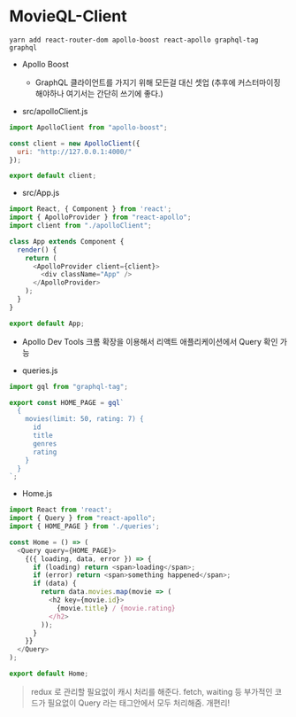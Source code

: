 # MovieQL-Client

```shell
yarn add react-router-dom apollo-boost react-apollo graphql-tag graphql
```

- Apollo Boost
  - GraphQL 클라이언트를 가지기 위해 모든걸 대신 셋업 (추후에 커스터마이징 해야하나 여기서는 간단히 쓰기에 좋다.)

- src/apolloClient.js

```javascript
import ApolloClient from "apollo-boost";

const client = new ApolloClient({
  uri: "http://127.0.0.1:4000/"
});

export default client;
```

- src/App.js

```javascript
import React, { Component } from 'react';
import { ApolloProvider } from "react-apollo";
import client from "./apolloClient";

class App extends Component {
  render() {
    return (
      <ApolloProvider client={client}>
        <div className="App" />
      </ApolloProvider>
    );
  }
}

export default App;
```

- Apollo Dev Tools 크롬 확장을 이용해서 리액트 애플리케이션에서 Query 확인 가능

- queries.js

```javascript
import gql from "graphql-tag";

export const HOME_PAGE = gql`
  {
    movies(limit: 50, rating: 7) {
      id
      title
      genres
      rating
    }
  }
`;
```

- Home.js

```javascript
import React from 'react';
import { Query } from "react-apollo";
import { HOME_PAGE } from './queries';

const Home = () => (
  <Query query={HOME_PAGE}>
    {({ loading, data, error }) => {
      if (loading) return <span>loading</span>;
      if (error) return <span>something happened</span>;
      if (data) {
        return data.movies.map(movie => (
          <h2 key={movie.id}>
            {movie.title} / {movie.rating}
          </h2>
        ));
      }
    }}
  </Query>
);

export default Home;
```

> redux 로 관리할 필요없이 캐시 처리를 해준다. fetch, waiting 등 부가적인 코드가 필요없이 Query 라는 태그안에서 모두 처리해줌. 개편리!